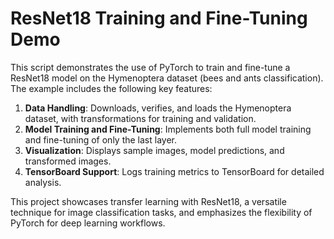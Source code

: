# ResNet18 Training and Fine-Tuning Demo

This script demonstrates the use of PyTorch to train and fine-tune a ResNet18 model on the Hymenoptera dataset (bees and ants classification). The example includes the following key features:

1. **Data Handling**: Downloads, verifies, and loads the Hymenoptera dataset, with transformations for training and validation.
2. **Model Training and Fine-Tuning**: Implements both full model training and fine-tuning of only the last layer.
3. **Visualization**: Displays sample images, model predictions, and transformed images.
4. **TensorBoard Support**: Logs training metrics to TensorBoard for detailed analysis.

This project showcases transfer learning with ResNet18, a versatile technique for image classification tasks, and emphasizes the flexibility of PyTorch for deep learning workflows.
